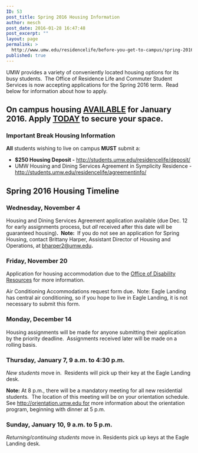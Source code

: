 ```yaml
---
ID: 53
post_title: Spring 2016 Housing Information
author: mesch
post_date: 2016-01-28 16:47:48
post_excerpt: ""
layout: page
permalink: >
  http://www.umw.edu/residencelife/before-you-get-to-campus/spring-2016-housing-information/
published: true
---
```

UMW provides a variety of conveniently located housing options for its busy students.  The Office of Residence Life and Commuter Student Services is now accepting applications for the Spring 2016 term.  Read below for information about how to apply.
<h2>On campus housing <strong><u>AVAILABLE</u></strong> for January 2016.
Apply <strong><u>TODAY</u></strong> to secure your space.</h2>
<h3>Important Break Housing Information</h3>
<strong>All</strong> students wishing to live on campus <strong>MUST</strong> submit a:<strong> </strong>
<ul>
	<li><strong>$250 Housing Deposit -</strong> <a href="http://students.umw.edu/residencelife/deposit/">http://students.umw.edu/residencelife/deposit/</a></li>
	<li>UMW Housing and Dining Services Agreement in Symplicity Residence - <a href="http://students.umw.edu/residencelife/agreementinfo/">http://students.umw.edu/residencelife/agreementinfo/</a></li>
</ul>
<h2>Spring 2016 Housing Timeline</h2>
<h3>Wednesday, November 4</h3>
Housing and Dining Services Agreement application available (due Dec. 12 for early assignments process, but <em>all</em> received after this date will be guaranteed housing)<strong>.  Note: </strong> If you do not see an application for Spring Housing, contact Brittany Harper, Assistant Director of Housing and Operations, at <a href="mailto:bharper2@umw.edu">bharper2@umw.edu</a><strong>.</strong>
<h3>Friday, November 20</h3>
Application for housing accommodation due to the <a href="http://academics.umw.edu/disability/accommodations/housing-accommodations/">Office of Disability Resources</a> for more information.

Air Conditioning Accommodations request form due<strong>. </strong> Note: Eagle Landing has central air conditioning, so if you hope to live in Eagle Landing, it is not necessary to submit this form.
<h3>Monday, December 14</h3>
Housing assignments will be made for anyone submitting their application by the priority deadline.  Assignments received later will be made on a rolling basis.
<h3>Thursday, January 7, 9 a.m. to 4:30 p.m.</h3>
<em>New students</em> move in.  Residents will pick up their key at the Eagle Landing desk.

<strong>Note:</strong> At 8 p.m., there will be a mandatory meeting for all new residential students.  The location of this meeting will be on your orientation schedule. See http://orientation.umw.edu for more information about the orientation program, beginning with dinner at 5 p.m.
<h3>Sunday, January 10, 9 a.m. to 5 p.m.</h3>
<em>Returning/continuing students</em> move in. Residents pick up keys at the Eagle Landing desk.